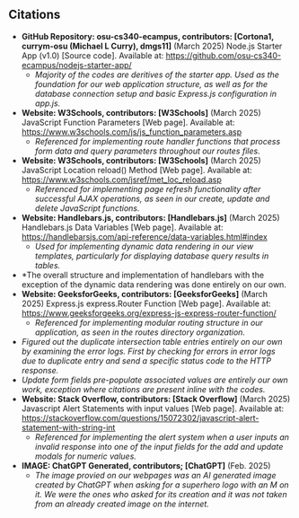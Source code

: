 ## Citations

- **GitHub Repository: osu-cs340-ecampus, contributors: [Cortona1, currym-osu (Michael L Curry), dmgs11]** (March 2025) Node.js Starter App (v1.0) [Source code]. Available at: https://github.com/osu-cs340-ecampus/nodejs-starter-app/
    - *Majority of the codes are deritives of the starter app. Used as the foundation for our web application structure, as well as for the database connection setup and basic Express.js configuration in app.js.*
- **Website: W3Schools, contributors: [W3Schools]** (March 2025) JavaScript Function Parameters [Web page]. Available at: https://www.w3schools.com/js/js_function_parameters.asp 
    - *Referenced for implementing route handler functions that process form data and query parameters throughout our routes files.*
- **Website: W3Schools, contributors: [W3Schools]** (March 2025) JavaScript Location reload() Method [Web page]. Available at: https://www.w3schools.com/jsref/met_loc_reload.asp
    - *Referenced for implementing page refresh functionality after successful AJAX operations, as seen in our create, update and delete JavaScript functions.*
- **Website: Handlebars.js, contributors: [Handlebars.js]** (March 2025) Handlebars.js Data Variables [Web page]. Available at: https://handlebarsjs.com/api-reference/data-variables.html#index 
    - *Used for implementing dynamic data rendering in our view templates, particularly for displaying database query results in tables.*
- *The overall structure and implementation of handlebars with the exception of the dynamic data rendering was done entirely on our own.
- **Website: GeeksforGeeks, contributors: [GeeksforGeeks]** (March 2025) Express.js express.Router Function [Web page]. Available at: https://www.geeksforgeeks.org/express-js-express-router-function/ 
    - *Referenced for implementing modular routing structure in our application, as seen in the routes directory organization.*
- *Figured out the duplicate intersection table entries entirely on our own by examining the error logs. First by checking for errors in error logs due to duplicate entry and send a specific status code to the HTTP response.*
- *Update form fields pre-populate associated values are entirely our own work, exception where citations are present inline with the codes.*
- **Website: Stack Overflow, contributors: [Stack Overflow]** (March 2025)
Javascript Alert Statements with input values [Web page]. Available at: https://stackoverflow.com/questions/15072302/javascript-alert-statement-with-string-int
    - *Referenced for implementing the alert system when a user inputs an invalid response into one of the input fields for the add and update modals for numeric values.*
- **IMAGE: ChatGPT Generated, contributors; [ChatGPT]** (Feb. 2025)
    - *The image provied on our webpages was an AI generated image created by ChatGPT when asking for a superhero logo with an M on it. We were the ones who asked for its creation and it was not taken from an already created image on the internet.*